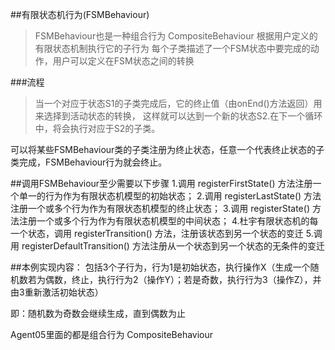 ##有限状态机行为(FSMBehaviour)
>FSMBehaviour也是一种组合行为 CompositeBehaviour
根据用户定义的有限状态机制执行它的子行为
每个子类描述了一个FSM状态中要完成的动作，用户可以定义在FSM状态之间的转换

###流程
>当一个对应于状态S1的子类完成后，它的终止值（由onEnd()方法返回）用来选择到活动状态的转换，
这样就可以达到一个新的状态S2.在下一个循环中，将会执行对应于S2的子类。

可以将某些FSMBehaviour类的子类注册为终止状态，任意一个代表终止状态的子类完成，FSMBehaviour行为就会终止。

##调用FSMBehaviour至少需要以下步骤
1.调用 registerFirstState() 方法注册一个单一的行为作为有限状态机模型的初始状态；
2.调用 registerLastState() 方法注册一个或多个行为作为有限状态机模型的终止状态；
3.调用 registerState() 方法注册一个或多个行为作为有限状态机模型的中间状态；
4.杜宇有限状态机的每一个状态，调用 registerTransition() 方法，注册该状态到另一个状态的变迁
5.调用 registerDefaultTransition() 方法注册从一个状态到另一个状态的无条件的变迁

##本例实现内容：
包括3个子行为，行为1是初始状态，执行操作X（生成一个随机数若为偶数，终止，执行行为2（操作Y）；若是奇数，执行行为3（操作Z），并由3重新激活初始状态）

即：随机数为奇数会继续生成，直到偶数为止


Agent05里面的都是组合行为 CompositeBehaviour

